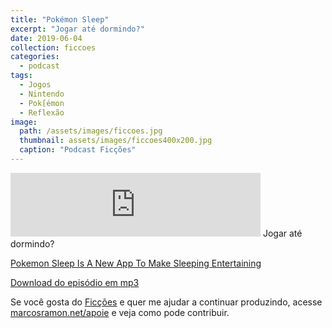 ```yaml
---
title: "Pokémon Sleep"
excerpt: "Jogar até dormindo?"
date: 2019-06-04
collection: ficcoes
categories:
  - podcast
tags: 
  - Jogos
  - Nintendo
  - Pok[émon
  - Reflexão
image: 
  path: /assets/images/ficcoes.jpg
  thumbnail: assets/images/ficcoes400x200.jpg
  caption: "Podcast Ficções"
---
```


<iframe src="https://anchor.fm/podcastficcoes/embed/episodes/Pokmon-Sleep-e48bfo" height="102px" width="400px" frameborder="0" scrolling="no"></iframe>
Jogar até dormindo?

[Pokemon Sleep Is A New App To Make Sleeping Entertaining](https://www.gamespot.com/articles/pokemon-sleep-is-a-new-app-to-make-sleeping-entert/1100-6467211/)

[Download do episódio em mp3](https://s3-us-west-2.amazonaws.com/anchor-audio-bank/production/2019-5-5/16445820-44100-2-ec154de8e538d.mp3)
 
Se você gosta do [Ficções](https://marcosramon.net/ficcoes/) e quer me ajudar a continuar produzindo, acesse [marcosramon.net/apoie](https://marcosramon.net/apoie/) e veja como pode contribuir.
